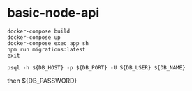 # basic-node-api

```
docker-compose build
docker-compose up
docker-compose exec app sh
npm run migrations:latest
exit
```

```
psql -h ${DB_HOST} -p ${DB_PORT} -U S{DB_USER} ${DB_NAME}
```

then ${DB_PASSWORD}
